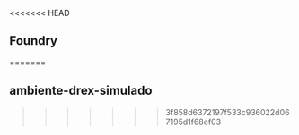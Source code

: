 <<<<<<< HEAD
## Foundry
=======
## ambiente-drex-simulado
>>>>>>> 3f858d6372197f533c936022d067195d1f68ef03
